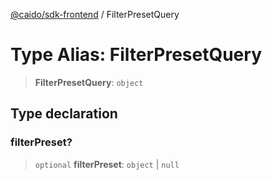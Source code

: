 [@caido/sdk-frontend](../index.md) / FilterPresetQuery

# Type Alias: FilterPresetQuery

> **FilterPresetQuery**: `object`

## Type declaration

### filterPreset?

> `optional` **filterPreset**: `object` \| `null`
